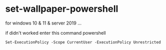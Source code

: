 # set-wallpaper-powershell
for windows 10 & 11 & server 2019 ...

if didn't worked enter this command
powershell
```
Set-ExecutionPolicy -Scope CurrentUser -ExecutionPolicy Unrestricted
```
